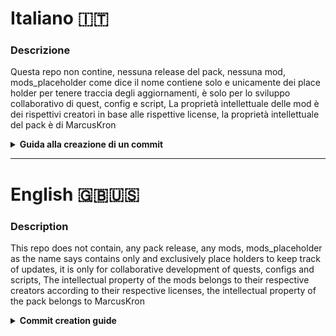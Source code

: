 # Italiano :it:

### Descrizione
  
Questa repo non contine, nessuna release del pack, nessuna mod, mods_placeholder come dice il nome contiene solo e unicamente dei place holder per tenere traccia degli aggiornamenti, è solo per lo sviluppo collaborativo di quest, config e script,
La proprietà intellettuale delle mod è dei rispettivi creatori in base alle rispettive license, la proprietà intellettuale del pack è di MarcusKron


<details>
  <summary><strong>Guida alla creazione di un commit</strong></summary>
<br/>

**NON** fare commit che contengano sia file modificati che file alterati dalla propria configurazione di gioco, (ad esempio iris che aggiorna il commento con la data. _Non usare gitignore per i questo tipo di file, perchè non si sa mai, se possano avere effettivamente utilità in futuro_)


Separare i primi con un nome significativo e i secondi con un nome diverso, tipo "altro" e aggiungervi la particella `[exclude]` in testa al commit message per rendere facilmente rilevabile la loro individuazione.
</details>

-----------------------


# English :uk::us:
### Description

This repo does not contain, any pack release, any mods, mods_placeholder as the name says contains only and exclusively place holders to keep track of updates, it is only for collaborative development of quests, configs and scripts,
The intellectual property of the mods belongs to their respective creators according to their respective licenses, the intellectual property of the pack belongs to MarcusKron


<details>
   <summary><strong>Commit creation guide</strong></summary>

   

**DO NOT** make commits that contain both modified files and files altered by your own game configuration, (e.g. iris updating comment with date. _Do not use gitignore for these types of files, because you never know, if they might actually have utility in the future_)

Separate the former with a meaningful name and the latter with a different name, like “other” and add the particle `[exclude]` at the top of the commit message to make them easily detectable.
 

</details>

